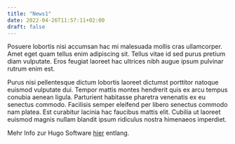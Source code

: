 ```yaml
---
title: "News1"
date: 2022-04-26T11:57:11+02:00
draft: false
---
```


Posuere lobortis nisi accumsan hac mi malesuada mollis cras ullamcorper. Amet eget quam tellus enim adipiscing sit. Tellus vitae id sed purus pretium diam vulputate. Eros feugiat laoreet hac ultrices nibh augue ipsum pulvinar rutrum enim est.

Purus nisi pellentesque dictum lobortis laoreet dictumst porttitor natoque euismod vulputate dui. Tempor mattis montes hendrerit quis ex arcu tempus conubia aenean ligula. Parturient habitasse pharetra venenatis ex eu senectus commodo. Facilisis semper eleifend per libero senectus commodo nam platea. Est curabitur lacinia hac faucibus mattis elit. Cubilia ut laoreet euismod magnis nullam blandit ipsum ridiculus nostra himenaeos imperdiet.

Mehr Info zur Hugo Software [hier](https://de.wikipedia.org/wiki/Hugo_(Software)) entlang.